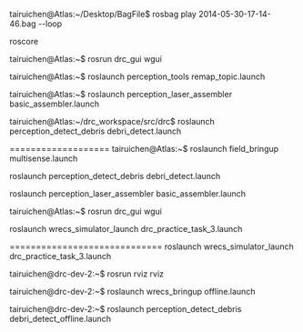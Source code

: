 

tairuichen@Atlas:~/Desktop/BagFile$ rosbag play 2014-05-30-17-14-46.bag --loop 

roscore

tairuichen@Atlas:~$ rosrun drc_gui wgui

tairuichen@Atlas:~$ roslaunch perception_tools remap_topic.launch

tairuichen@Atlas:~$ roslaunch perception_laser_assembler basic_assembler.launch

tairuichen@Atlas:~/drc_workspace/src/drc$ roslaunch perception_detect_debris debri_detect.launch

===================
tairuichen@Atlas:~$ roslaunch field_bringup multisense.launch 

roslaunch perception_detect_debris debri_detect.launch

roslaunch perception_laser_assembler basic_assembler.launch

tairuichen@Atlas:~$ rosrun drc_gui wgui 


roslaunch wrecs_simulator_launch drc_practice_task_3.launch


=============================
roslaunch wrecs_simulator_launch drc_practice_task_3.launch

tairuichen@drc-dev-2:~$ rosrun rviz rviz 

tairuichen@drc-dev-2:~$ roslaunch wrecs_bringup offline.launch

tairuichen@drc-dev-2:~$ roslaunch perception_detect_debris debri_detect_offline.launch 


